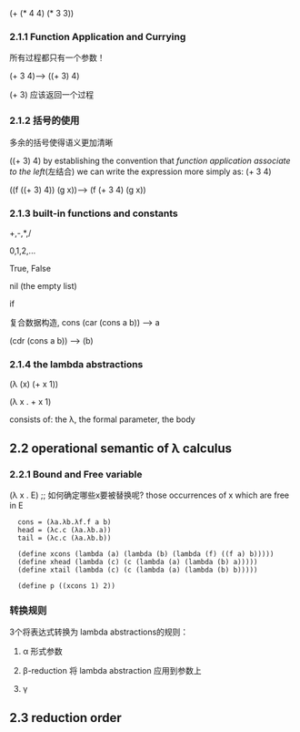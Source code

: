 

(+ (* 4 4) (* 3 3))

### 2.1.1 Function Application and Currying
所有过程都只有一个参数！

(+ 3 4)--> ((+ 3) 4)

(+ 3) 应该返回一个过程

### 2.1.2 括号的使用
多余的括号使得语义更加清晰

((+ 3) 4)
by establishing the convention that *function application associate to the left*(左结合)
we can write the expression more simply as: (+ 3 4)

((f ((+ 3) 4)) (g x))--> (f (+ 3 4) (g x))

### 2.1.3 built-in functions and constants
+,-,*,/

0,1,2,...

True, False

nil (the empty list)

if

复合数据构造, cons
(car (cons a b)) --> a

(cdr (cons a b)) --> (b)

### 2.1.4 the lambda abstractions 

(λ (x) (+ x 1))

(λ x . + x 1)

consists of: the λ, the formal parameter, the body

## 2.2 operational semantic of λ calculus
### 2.2.1 Bound and Free variable

(λ x . E) ;; 如何确定哪些x要被替换呢?
those occurrences of x which are free in E

      cons = (λa.λb.λf.f a b)
      head = (λc.c (λa.λb.a))
      tail = (λc.c (λa.λb.b))

      (define xcons (lambda (a) (lambda (b) (lambda (f) ((f a) b)))))		
      (define xhead (lambda (c) (c (lambda (a) (lambda (b) a)))))
      (define xtail (lambda (c) (c (lambda (a) (lambda (b) b)))))	

      (define p ((xcons 1) 2))


### 转换规则
3个将表达式转换为 lambda abstractions的规则：
1. α
形式参数
2. β-reduction
将 lambda abstraction 应用到参数上

3. γ

## 2.3 reduction order































